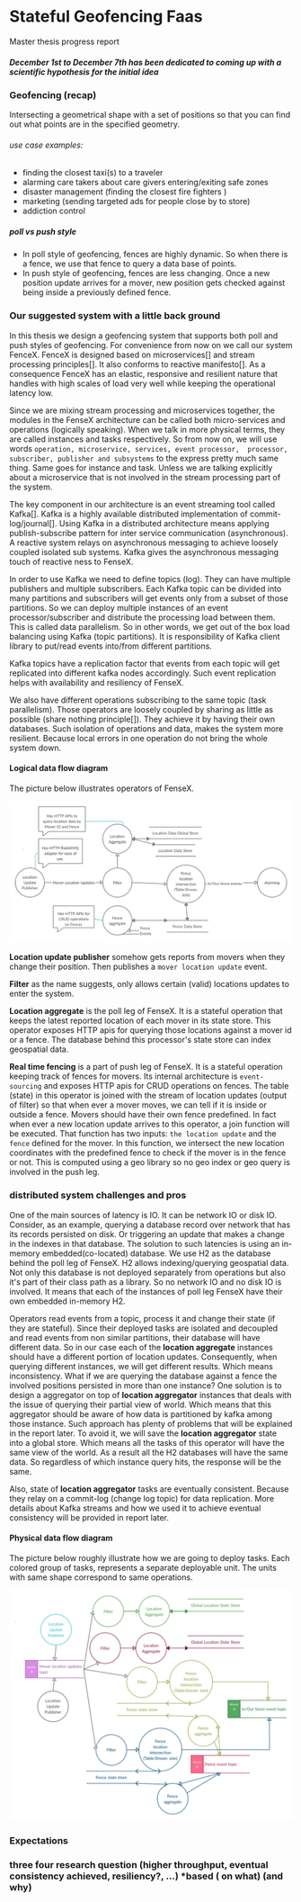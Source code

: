 # Stateful Geofencing Faas
 Master thesis progress report 
##### December 1st to December 7th has been dedicated to coming up with a scientific hypothesis for the initial idea

### Geofencing (recap)
Intersecting a geometrical shape with a set of positions so that 
you can find out what points are in the specified geometry.
###### use case examples: 
 * finding the closest taxi(s) to a traveler
 * alarming care takers about care givers entering/exiting safe zones
 * disaster management (finding the closest fire fighters ) 
 * marketing (sending targeted ads for people close by to store)
 * addiction control
##### poll vs push style
 * In poll style of geofencing, fences are highly dynamic. So when there is a fence, 
we use that fence to query a data base of points.
 * In push style of geofencing, fences are less changing. Once a new position 
update arrives for a mover, new position gets checked against being inside a previously defined fence.
 
### Our suggested system with a little back ground
In this thesis we design a geofencing system that supports both poll and push styles of geofencing.
For convenience from now on we call our system FenceX.
FenceX is designed based on microservices[] and stream processing principles[]. It also conforms to reactive manifesto[].
As a consequence FenceX has an elastic, responsive and resilient nature 
that handles with high scales of load very well while keeping the operational latency low. 

Since we are mixing stream processing and microservices together, the modules in the FenseX architecture
can be called both micro-services and operations (logically speaking). When we talk in more physical terms, they 
are called instances and tasks respectively. 
So from now on, we will use words `operation, microservice, services, event processor, 
processor, subscriber, publisher and subsystems` to the express pretty much same thing. 
Same goes for instance and task. Unless we are talking explicitly about a microservice that is not involved in 
the stream processing part of the system. 

The key component in our architecture is an event streaming tool called Kafka[]. Kafka is a highly available
distributed implementation of commit-log/journal[]. Using Kafka in a distributed architecture means
applying publish-subscribe pattern for inter service communication (asynchronous). 
A reactive system relays on asynchronous messaging to achieve loosely coupled isolated sub systems.
Kafka gives the asynchronous messaging touch of reactive ness to FenseX.

In order to use Kafka we need to define topics (log). They can have multiple publishers and multiple subscribers.
Each Kafka topic can be divided into many partitions and subscribers will get events only from a subset of those 
partitions. So we can deploy multiple instances of an event processor/subscriber and distribute the processing 
load between them. This is called data parallelism. 
So in other words, we get out of the box load balancing using Kafka (topic partitions).
It is responsibility of Kafka client library to put/read events into/from different partitions.

Kafka topics have a replication factor that events from each topic will get replicated into different kafka nodes
accordingly. Such event replication helps with availability and resiliency of FenseX.

We also have different operations subscribing to the same topic (task parallelism). Those operators are
loosely coupled by sharing as little as possible (share nothing principle[]).
They achieve it by having their own databases. Such isolation of operations and data, makes the system 
more resilient. Because local errors in one operation do not bring the whole system down.


#### Logical data flow diagram
The picture below illustrates operators of FenseX. 

![Logical data flow](/work-report/logical%20data%20flow%20diagram.png)

__Location update publisher__ somehow gets reports from movers when
they change their position.  Then publishes a `mover location update` event. 

__Filter__ as the name suggests, only allows certain (valid) locations updates to enter the system.

__Location aggregate__ is the poll leg of FenseX. It is a stateful operation that keeps the latest reported location
of each mover in its state store. This operator exposes HTTP apis for querying those locations against a mover id or a 
fence. The database behind this processor's state store can index geospatial data.

__Real time fencing__ is a part of push leg of FenseX. It is a stateful operation keeping track of fences for movers.
Its internal architecture is `event-sourcing` and exposes HTTP apis for CRUD operations on fences. 
The table (state) in this operator is joined with the stream of location updates (output of filter) so that when
ever a mover moves, we can tell if it is inside or outside a fence. Movers should have their own fence predefined. 
In fact when ever a new location update arrives to this operator, a join function will be executed.
That function has two inputs: `the location update` and the `fence` defined for the mover.
In this function, we intersect the new location coordinates with the predefined fence to check if the mover is in
the fence or not. This is computed using a geo library so no geo index or geo query is involved in the push leg.


### distributed system challenges and pros
One of the main sources of latency is IO. It can be network IO or disk IO. Consider, as an example, querying a 
database record over network that has its records persisted on disk. Or triggering an update that makes a change
in the indexes in that database. The solution to such latencies is using an in-memory embedded(co-located) database.
We use H2 as the database behind the poll leg of FenseX. H2 allows indexing/querying geospatial data.
Not only this database is not deployed separately from operations but also it's part of their class path as a library.
So no network IO and no disk IO is involved. It means that each of the instances of poll leg FenseX 
have their own embedded in-memory H2. 

Operators read events from a topic, process it and change their state (if they are stateful).
Since their deployed tasks are isolated and decoupled and read events from non similar partitions, their database
will have different data. So in our case each of the __location aggregate__ instances should have 
a different portion of location updates. Consequently, when querying different instances, 
we will get different results. Which means inconsistency. 
What if we are querying the database against a fence the involved positions persisted in more than one instance?
One solution is to design a aggregator on top of __location aggregator__ instances 
that deals with the issue of querying their partial view of world. Which means that this aggregator should
be aware of how data is partitioned by kafka among those instance. Such approach has plenty of problems that will 
be explained in the report later.
To avoid it, we will save the __location aggregator__ state into a global store. Which means all the tasks of this operator
will have the same view of the world. As a result all the H2 databases will have the same data. 
So regardless of which instance query hits, the response will be the same.

Also, state of __location aggregator__ tasks are eventually consistent. 
Because they relay on a commit-log (change log topic) for data replication. 
More details about Kafka streams and how we used it to achieve eventual consistency will be
provided in report later. 

#### Physical data flow diagram
The picture below roughly illustrate how we are going to deploy tasks.
Each colored group of tasks, represents a separate deployable unit. 
The units with same shape correspond to same operations.

![Physical data flow](/work-report/physical%20data%20flow%20diagram.png)

### Expectations

### three four research question (higher throughput, eventual consistency achieved, resiliency?, ...) *based ( on what) (and why)

